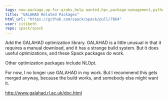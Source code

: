 ```yaml
---
tags: new-package,up-for-grabs,help wanted,hpc,package-management,python
title: "GALAHAD Related Packages"
html_url: "https://github.com/spack/spack/pull/7864"
user: citibeth
repo: spack/spack
---
```


Add the GALAHAD optimization library.  GALAHAD is a little unusual in that it requires a manual download, and it has a strange build system.  But it does useful optimizations, and these Spack packages do work.

Other optimization packages include NLOpt.

For now, I no longer use GALAHAD in my work.  But I recommend this gets merged anyway, because the build works, and somebody else might want it.

http://www.galahad.rl.ac.uk/doc.html